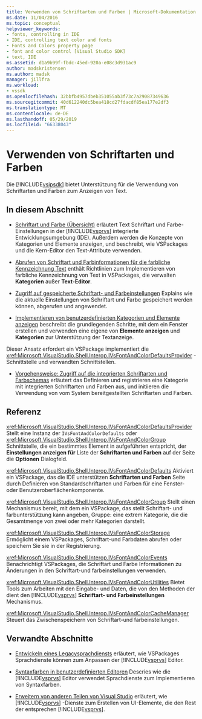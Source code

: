 ```yaml
---
title: Verwenden von Schriftarten und Farben | Microsoft-Dokumentation
ms.date: 11/04/2016
ms.topic: conceptual
helpviewer_keywords:
- fonts, controlling in IDE
- IDE, controlling text color and fonts
- Fonts and Colors property page
- font and color control [Visual Studio SDK]
- text, IDE
ms.assetid: d1a9b99f-fbdc-45ed-920a-e08c3d931ac9
author: madskristensen
ms.author: madsk
manager: jillfra
ms.workload:
- vssdk
ms.openlocfilehash: 32bbfb4957dbeb351055ab3f73c7a29087349636
ms.sourcegitcommit: 40d612240dc5bea418cd27fdacdf85ea177e2df3
ms.translationtype: MT
ms.contentlocale: de-DE
ms.lasthandoff: 05/29/2019
ms.locfileid: "66338043"
---
```

# <a name="using-fonts-and-colors"></a>Verwenden von Schriftarten und Farben
Die [!INCLUDE[vsipsdk](../extensibility/includes/vsipsdk_md.md)] bietet Unterstützung für die Verwendung von Schriftarten und Farben zum Anzeigen von Text.

## <a name="in-this-section"></a>In diesem Abschnitt
- [Schriftart und Farbe (Übersicht)](../extensibility/font-and-color-overview.md) erläutert Text Schriftart und Farbe-Einstellungen in der [!INCLUDE[vsprvs](../code-quality/includes/vsprvs_md.md)] integrierte Entwicklungsumgebung (IDE). Außerdem werden die Konzepte von Kategorien und Elemente anzeigen, und beschreibt, wie VSPackages und die Kern-Editor den Text-Attribute verwenden.

- [Abrufen von Schriftart und Farbinformationen für die farbliche Kennzeichnung Text](../extensibility/getting-font-and-color-information-for-text-colorization.md) enthält Richtlinien zum Implementieren von farbliche Kennzeichnung von Text in VSPackages, die verwalten **Kategorien** außer **Text-Editor**.

- [Zugriff auf gespeicherte Schriftart- und Farbeinstellungen](../extensibility/accessing-stored-font-and-color-settings.md) Explains wie die aktuelle Einstellungen von Schriftart und Farbe gespeichert werden können, abgerufen und angewendet.

- [Implementieren von benutzerdefinierten Kategorien und Elemente anzeigen](../extensibility/implementing-custom-categories-and-display-items.md) beschreibt die grundlegenden Schritte, mit dem ein Fenster erstellen und verwenden eine eigene von **Elemente anzeigen** und **Kategorien** zur Unterstützung der Textanzeige.

 Dieser Ansatz erfordert ein VSPackage implementiert die <xref:Microsoft.VisualStudio.Shell.Interop.IVsFontAndColorDefaultsProvider> -Schnittstelle und verwandten Schnittstellen.

- [Vorgehensweise: Zugriff auf die integrierten Schriftarten und Farbschemas](../extensibility/how-to-access-the-built-in-fonts-and-color-scheme.md) erläutert das Definieren und registrieren eine Kategorie mit integrierten Schriftarten und Farben aus, und initiieren die Verwendung von vom System bereitgestellten Schriftarten und Farben.

## <a name="reference"></a>Referenz
 <xref:Microsoft.VisualStudio.Shell.Interop.IVsFontAndColorDefaultsProvider> Stellt eine Instanz der `IVsFontAndColorDefaults` oder <xref:Microsoft.VisualStudio.Shell.Interop.IVsFontAndColorGroup> Schnittstelle, die ein bestimmtes Element in aufgeführten entspricht, der **Einstellungen anzeigen für** Liste der **Schriftarten und Farben** auf der Seite die **Optionen** Dialogfeld.

 <xref:Microsoft.VisualStudio.Shell.Interop.IVsFontAndColorDefaults> Aktiviert ein VSPackage, das die IDE unterstützen **Schriftarten und Farben** Seite durch Definieren von Standardschriftarten und Farben für eine Fenster- oder Benutzeroberflächenkomponente.

 <xref:Microsoft.VisualStudio.Shell.Interop.IVsFontAndColorGroup> Stellt einen Mechanismus bereit, mit dem ein VSPackage, das stellt Schriftart- und farbunterstützung kann angeben, Gruppe: eine extrem Kategorie, die die Gesamtmenge von zwei oder mehr Kategorien darstellt.

 <xref:Microsoft.VisualStudio.Shell.Interop.IVsFontAndColorStorage> Ermöglicht einem VSPackages, Schriftart-und Farbdaten abrufen oder speichern Sie sie in der Registrierung.

 <xref:Microsoft.VisualStudio.Shell.Interop.IVsFontAndColorEvents> Benachrichtigt VSPackages, die Schriftart und Farbe Informationen zu Änderungen in den Schriftart-und farbeinstellungen verwenden.

 <xref:Microsoft.VisualStudio.Shell.Interop.IVsFontAndColorUtilities> Bietet Tools zum Arbeiten mit den Eingabe- und Daten, die von den Methoden der dient den [!INCLUDE[vsprvs](../code-quality/includes/vsprvs_md.md)] **Schriftart- und Farbeinstellungen** Mechanismus.

 <xref:Microsoft.VisualStudio.Shell.Interop.IVsFontAndColorCacheManager> Steuert das Zwischenspeichern von Schriftart-und farbeinstellungen.

## <a name="related-sections"></a>Verwandte Abschnitte
- [Entwickeln eines Legacysprachdiensts](../extensibility/internals/developing-a-legacy-language-service.md) erläutert, wie VSPackages Sprachdienste können zum Anpassen der [!INCLUDE[vsprvs](../code-quality/includes/vsprvs_md.md)] Editor.

- [Syntaxfarben in benutzerdefinierten Editoren](../extensibility/syntax-coloring-in-custom-editors.md) Descries wie die [!INCLUDE[vsprvs](../code-quality/includes/vsprvs_md.md)] Editor verwendet Sprachdienste zum Implementieren von Syntaxfarben.

- [Erweitern von anderen Teilen von Visual Studio](../extensibility/extending-other-parts-of-visual-studio.md) erläutert, wie [!INCLUDE[vsprvs](../code-quality/includes/vsprvs_md.md)] -Dienste zum Erstellen von UI-Elemente, die den Rest der entsprechen [!INCLUDE[vsprvs](../code-quality/includes/vsprvs_md.md)].